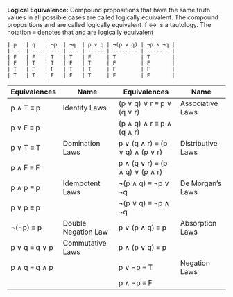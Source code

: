 **Logical Equivalence:** 
		Compound propositions that have the same truth values in all possible cases are called logically equivalent.
				The compound propositions  and  are called logically equivalent if  ↔  is a tautology. 
				The notation  ≡  denotes that  and  are logically equivalent
				
	| p   | q   | ¬p  | ¬q  | p ∨ q | ¬(p ∨ q) | ¬p ∧ ¬q |
	| --- | --- | --- | --- | ----- | -------- | ------- |
	| F   | F   | T   | T   | F     | T        | T       |
	| F   | T   | T   | F   | T     | F        | F       |
	| T   | F   | F   | T   | T     | F        | F       |
	| T   | T   | F   | F   | T     | F        | F       |


| Equivalences  | Name                | Equivalences                    | Name              |
| ------------- | ------------------- | ------------------------------- | ----------------- |
| p ∧ T ≡ p     | Identity Laws       | (p ∨ q) ∨ r ≡ p ∨ (q ∨ r)       | Associative Laws  |
| p ∨ F ≡ p     |                     | (p ∧ q) ∧ r ≡ p ∧ (q ∧ r)       |                   |
| p ∨ T ≡ T     | Domination Laws     | p ∨ (q ∧ r) ≡ (p ∨ q) ∧ (p ∨ r) | Distributive Laws |
| p ∧ F ≡ F     |                     | p ∧ (q ∨ r) ≡ (p ∧ q) ∨ (p ∧ r) |                   |
| p ∧ p ≡ p     | Idempotent Laws     | ¬(p ∧ q) ≡ ¬p ∨ ¬q              | De Morgan’s Laws  |
| p ∨ p ≡ p     |                     | ¬(p ∨ q) ≡ ¬p ∧ ¬q              |                   |
| ¬(¬p) ≡ p     | Double Negation Law | p ∨ (p ∧ q) ≡ p                 | Absorption Laws   |
| p ∨ q ≡ q ∨ p | Commutative Laws    | p ∧ (p ∨ q) ≡ p                 |                   |
| p ∧ q ≡ q ∧ p |                     | p ∨ ¬p ≡ T                      | Negation Laws     |
|               |                     | p ∧ ¬p ≡ F                      |                   |
